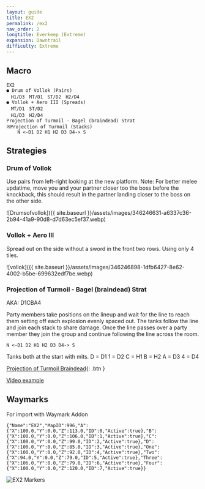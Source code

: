 ```yaml
---
layout: guide
title: EX2
permalink: /ex2
nav_order: 2
longtitle: Everkeep (Extreme)
expansion: Dawntrail
difficulty: Extreme
---
```


## Macro

```
EX2
● Drum of Vollok (Pairs)
　H1/D3　MT/D1　ST/D2　H2/D4
● Vollok + Aero III (Spreads)
　MT/D1　ST/D2
　H1/D3　H2/D4
Projection of Turmoil - Bagel (braindead) Strat
※Projection of Turmoil (Stacks)
    N <-D1 D2 H1 H2 D3 D4-> S 
```

## Strategies

### Drum of Vollok

Use pairs from left-right looking at the new platform. Note: For better melee updatime, move you and your partner closer too the boss before the knockback, this should result in the partner landing closer to the boss on the other side.

![Drumsofvollok]({{ site.baseurl }}/assets/images/346246631-a6337c36-2b94-41a9-90d8-d7d63ec5ef37.webp)

### Vollok + Aero III

Spread out on the side without a sword in the front two rows. Using only 4 tiles. 

![vollok]({{ site.baseurl }}/assets/images/346246898-1dfb6427-8e62-4002-b5be-699632edf7be.webp)

### Projection of Turmoil - Bagel (braindead) Strat
AKA: D1CBA4

Party members take positions on the lineup and wait for the line to reach them setting off each explosion evenly spaced out. The tanks follow the line and join each stack to share damage. Once the line passes over a party member they join the group and continue following the line across the room.

`N <-D1 D2 H1 H2 D3 D4-> S`

Tanks both at the start with mits.
D = D1
1 = D2
C = H1
B = H2
A = D3
4 = D4

[Projection of Turmoil Braindead](https://raidplan.io/plan/kOzWlEJdezZxbmL9){: .btn }

[Video example](https://www.youtube.com/watch?v=e6lievSGFgw)

## Waymarks

For import with Waymark Addon

```
{"Name":"EX2","MapID":996,"A":{"X":100.0,"Y":0.0,"Z":113.0,"ID":0,"Active":true},"B":{"X":100.0,"Y":0.0,"Z":106.0,"ID":1,"Active":true},"C":{"X":100.0,"Y":0.0,"Z":99.0,"ID":2,"Active":true},"D":{"X":100.0,"Y":0.0,"Z":85.0,"ID":3,"Active":true},"One":{"X":100.0,"Y":0.0,"Z":92.0,"ID":4,"Active":true},"Two":{"X":94.0,"Y":0.0,"Z":79.0,"ID":5,"Active":true},"Three":{"X":106.0,"Y":0.0,"Z":79.0,"ID":6,"Active":true},"Four":{"X":100.0,"Y":0.0,"Z":120.0,"ID":7,"Active":true}}
```

<img src="{{ site.baseurl }}/assets/images/diagrams/ex2markers.webp" alt="EX2 Markers">
